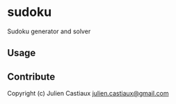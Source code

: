 # sudoku

Sudoku generator and solver

## Usage

## Contribute

Copyright (c) Julien Castiaux <julien.castiaux@gmail.com>

